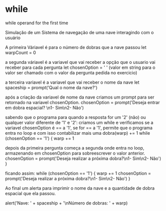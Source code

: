 # while
while operand for the first time

Simulação de um Sistema de navegação de uma nave interagindo com o usuário 

A primeira Váriavel é para o número de dobras que a nave passou 
let warpCount = 0

a segunda váriavel é a variavel que vai receber a opção que o usuario vai receber para cada pergunta
let chosenOption = ' '   (valor em string para o valor ser chamado com o valor da pergunta pedida no exercicio)

a terceira variavel é a variavel que vai receber o nome da nave 
let spaceship = prompt('Qual o nome da nave?')

após a criação da variavel de nome da nave criamos um prompt para ser retornado na variavel chosenOption.
chosenOption = prompt('Deseja entrar em dobra espacial? \n1- Sim\n2- Não')

sabendo que o programa para quando a resposta for um '2' (não) ou qualquer valor diferente de '1' e '2':
criamos um while e verificamos se a variavel chosenOption é == a '1', se for == a '1', permite que o programa entra no loop e com isso contabilizar mais uma dobra(warp) += 1
while (chosenOption == '1') {
warp += 1

depois da primeira pergunta começa a segunda onde entra no loop, armazenando em chosenOption para sobreescrever o valor anterior.
chosenOption = prompt('Deseja realizar a próxima dobra?\n1- Sim\n2- Não')
}

ficando assim:
while (chosenOption == '1') {
    warp += 1
    chosenOption = prompt('Deseja realizar a próxima dobra?\n1- Sim\n2- Não')
}

Ao final um alerta para imprimir o nome da nave e a quantidade de dobra espacial que ela passou.

alert('Nave: ' + spaceship + '\nNúmero de dobras: ' + warp)
